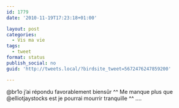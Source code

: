 ```yaml
---
id: 1779
date: '2010-11-19T17:23:18+01:00'

layout: post
categories:
  - Vis ma vie
tags:
  - tweet
format: status
publish_social: no
guid: 'http://tweets.local/?birdsite_tweet=5672476247859200'

---
```


@br1o j’ai répondu favorablement biensûr ^^ Me manque plus que @elliotjaystocks est je pourrai mourrir tranquille ^^ ….